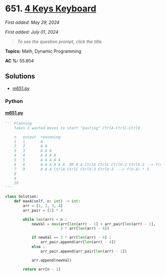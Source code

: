 # 651. [4 Keys Keyboard](<https://leetcode.com/problems/4-keys-keyboard>)

*First added: May 29, 2024*

*First added: July 01, 2024*


> *To see the question prompt, click the title.*

**Topics:** Math, Dynamic Programming

**AC %:** 55.804


## Solutions

- [m651.py](<../my-submissions/m651.py>)
### Python
#### [m651.py](<../my-submissions/m651.py>)
```Python
''' Planning
    Takes 2 wasted moves to start "pasting" CtrlA-CtrlC-CtrlV

    n   output  reasoning
    1   1       A
    2   2       A A
    3   3       A A A
    4   4       A A A A
    5   5       A A A A A
    6   6       A A A A A A  OR A A CtrlA CtrlC CtrlV-2 CtrlV-2 --> f(n-4) * 3 vs f(n-1) + previousAdder
    7   9       A A A CtrlA CtrlC CtrlV-3 CtrlV-3  --> f(n-4) * 3
    8       
    9   
    10  
'''

class Solution:
    def maxA(self, n: int) -> int:
        arr = [1, 2, 3, 4]
        arr_pair = [1] * 4

        while len(arr) < n :
            newVal = max(arr[len(arr) - 1] + arr_pair[len(arr) - 1],
                         3 * arr[len(arr) - 4])

            if newVal == 3 * arr[len(arr) - 4] :
                arr_pair.append(arr[len(arr) - 4])
            else :
                arr_pair.append(arr_pair[len(arr) - 1])

            arr.append(newVal)

        return arr[n - 1]
```


